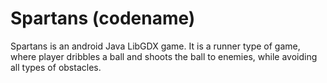 # Spartans (codename)

Spartans is an android Java LibGDX game.
It is a runner type of game, where player dribbles a ball and shoots the ball to enemies, while avoiding all types of obstacles.

